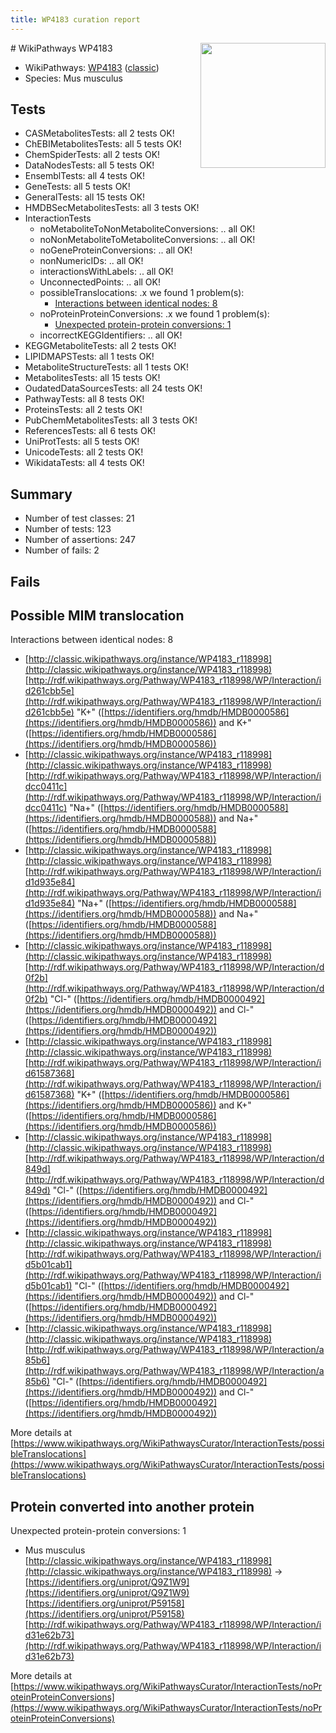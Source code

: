 ```yaml
---
title: WP4183 curation report
---
```


<img style="float: right; width: 200px" src="https://upload.wikimedia.org/wikipedia/commons/thumb/8/83/Wplogo_with_text_500.png/640px-Wplogo_with_text_500.png" />
# WikiPathways WP4183

* WikiPathways: [WP4183](https://wikipathways.org/pathways/WP4183) ([classic](https://classic.wikipathways.org/instance/WP4183))
* Species: Mus musculus
## Tests
* CASMetabolitesTests: all 2 tests OK!
* ChEBIMetabolitesTests: all 5 tests OK!
* ChemSpiderTests: all 2 tests OK!
* DataNodesTests: all 5 tests OK!
* EnsemblTests: all 4 tests OK!
* GeneTests: all 5 tests OK!
* GeneralTests: all 15 tests OK!
* HMDBSecMetabolitesTests: all 3 tests OK!
* InteractionTests
    * noMetaboliteToNonMetaboliteConversions: .. all OK!
    * noNonMetaboliteToMetaboliteConversions: .. all OK!
    * noGeneProteinConversions: .. all OK!
    * nonNumericIDs: .. all OK!
    * interactionsWithLabels: .. all OK!
    * UnconnectedPoints: .. all OK!
    * possibleTranslocations: .x we found 1 problem(s):
        * [Interactions between identical nodes: 8](#1c11820d)
    * noProteinProteinConversions: .x we found 1 problem(s):
        * [Unexpected protein-protein conversions: 1](#2cf74677)
    * incorrectKEGGIdentifiers: .. all OK!
* KEGGMetaboliteTests: all 2 tests OK!
* LIPIDMAPSTests: all 1 tests OK!
* MetaboliteStructureTests: all 1 tests OK!
* MetabolitesTests: all 15 tests OK!
* OudatedDataSourcesTests: all 24 tests OK!
* PathwayTests: all 8 tests OK!
* ProteinsTests: all 2 tests OK!
* PubChemMetabolitesTests: all 3 tests OK!
* ReferencesTests: all 6 tests OK!
* UniProtTests: all 5 tests OK!
* UnicodeTests: all 2 tests OK!
* WikidataTests: all 4 tests OK!


## Summary

* Number of test classes: 21
* Number of tests: 123
* Number of assertions: 247
* Number of fails: 2

## Fails

<a name="1c11820d" />

## Possible MIM translocation

Interactions between identical nodes: 8

* [http://classic.wikipathways.org/instance/WP4183_r118998](http://classic.wikipathways.org/instance/WP4183_r118998) [http://rdf.wikipathways.org/Pathway/WP4183_r118998/WP/Interaction/id261cbb5e](http://rdf.wikipathways.org/Pathway/WP4183_r118998/WP/Interaction/id261cbb5e) "K+" ([https://identifiers.org/hmdb/HMDB0000586](https://identifiers.org/hmdb/HMDB0000586)) and 
K+" ([https://identifiers.org/hmdb/HMDB0000586](https://identifiers.org/hmdb/HMDB0000586))
* [http://classic.wikipathways.org/instance/WP4183_r118998](http://classic.wikipathways.org/instance/WP4183_r118998) [http://rdf.wikipathways.org/Pathway/WP4183_r118998/WP/Interaction/idcc0411c](http://rdf.wikipathways.org/Pathway/WP4183_r118998/WP/Interaction/idcc0411c) "Na+" ([https://identifiers.org/hmdb/HMDB0000588](https://identifiers.org/hmdb/HMDB0000588)) and 
Na+" ([https://identifiers.org/hmdb/HMDB0000588](https://identifiers.org/hmdb/HMDB0000588))
* [http://classic.wikipathways.org/instance/WP4183_r118998](http://classic.wikipathways.org/instance/WP4183_r118998) [http://rdf.wikipathways.org/Pathway/WP4183_r118998/WP/Interaction/id1d935e84](http://rdf.wikipathways.org/Pathway/WP4183_r118998/WP/Interaction/id1d935e84) "Na+" ([https://identifiers.org/hmdb/HMDB0000588](https://identifiers.org/hmdb/HMDB0000588)) and 
Na+" ([https://identifiers.org/hmdb/HMDB0000588](https://identifiers.org/hmdb/HMDB0000588))
* [http://classic.wikipathways.org/instance/WP4183_r118998](http://classic.wikipathways.org/instance/WP4183_r118998) [http://rdf.wikipathways.org/Pathway/WP4183_r118998/WP/Interaction/d0f2b](http://rdf.wikipathways.org/Pathway/WP4183_r118998/WP/Interaction/d0f2b) "Cl-" ([https://identifiers.org/hmdb/HMDB0000492](https://identifiers.org/hmdb/HMDB0000492)) and 
Cl-" ([https://identifiers.org/hmdb/HMDB0000492](https://identifiers.org/hmdb/HMDB0000492))
* [http://classic.wikipathways.org/instance/WP4183_r118998](http://classic.wikipathways.org/instance/WP4183_r118998) [http://rdf.wikipathways.org/Pathway/WP4183_r118998/WP/Interaction/id61587368](http://rdf.wikipathways.org/Pathway/WP4183_r118998/WP/Interaction/id61587368) "K+" ([https://identifiers.org/hmdb/HMDB0000586](https://identifiers.org/hmdb/HMDB0000586)) and 
K+" ([https://identifiers.org/hmdb/HMDB0000586](https://identifiers.org/hmdb/HMDB0000586))
* [http://classic.wikipathways.org/instance/WP4183_r118998](http://classic.wikipathways.org/instance/WP4183_r118998) [http://rdf.wikipathways.org/Pathway/WP4183_r118998/WP/Interaction/d849d](http://rdf.wikipathways.org/Pathway/WP4183_r118998/WP/Interaction/d849d) "Cl-" ([https://identifiers.org/hmdb/HMDB0000492](https://identifiers.org/hmdb/HMDB0000492)) and 
Cl-" ([https://identifiers.org/hmdb/HMDB0000492](https://identifiers.org/hmdb/HMDB0000492))
* [http://classic.wikipathways.org/instance/WP4183_r118998](http://classic.wikipathways.org/instance/WP4183_r118998) [http://rdf.wikipathways.org/Pathway/WP4183_r118998/WP/Interaction/id5b01cab1](http://rdf.wikipathways.org/Pathway/WP4183_r118998/WP/Interaction/id5b01cab1) "Cl-" ([https://identifiers.org/hmdb/HMDB0000492](https://identifiers.org/hmdb/HMDB0000492)) and 
Cl-" ([https://identifiers.org/hmdb/HMDB0000492](https://identifiers.org/hmdb/HMDB0000492))
* [http://classic.wikipathways.org/instance/WP4183_r118998](http://classic.wikipathways.org/instance/WP4183_r118998) [http://rdf.wikipathways.org/Pathway/WP4183_r118998/WP/Interaction/a85b6](http://rdf.wikipathways.org/Pathway/WP4183_r118998/WP/Interaction/a85b6) "Cl-" ([https://identifiers.org/hmdb/HMDB0000492](https://identifiers.org/hmdb/HMDB0000492)) and 
Cl-" ([https://identifiers.org/hmdb/HMDB0000492](https://identifiers.org/hmdb/HMDB0000492))


More details at [https://www.wikipathways.org/WikiPathwaysCurator/InteractionTests/possibleTranslocations](https://www.wikipathways.org/WikiPathwaysCurator/InteractionTests/possibleTranslocations)

<a name="2cf74677" />

## Protein converted into another protein

Unexpected protein-protein conversions: 1

* Mus musculus [http://classic.wikipathways.org/instance/WP4183_r118998](http://classic.wikipathways.org/instance/WP4183_r118998) -> [https://identifiers.org/uniprot/Q9Z1W9](https://identifiers.org/uniprot/Q9Z1W9) [https://identifiers.org/uniprot/P59158](https://identifiers.org/uniprot/P59158) [http://rdf.wikipathways.org/Pathway/WP4183_r118998/WP/Interaction/id31e62b73](http://rdf.wikipathways.org/Pathway/WP4183_r118998/WP/Interaction/id31e62b73)


More details at [https://www.wikipathways.org/WikiPathwaysCurator/InteractionTests/noProteinProteinConversions](https://www.wikipathways.org/WikiPathwaysCurator/InteractionTests/noProteinProteinConversions)

